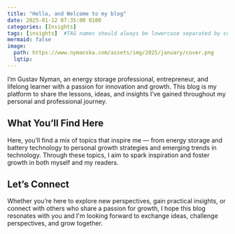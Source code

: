 ```yaml
---
title: "Hello, and Welcome to my blog"
date: 2025-01-12 07:35:00 0100
categories: [Insights]
tags: [insights]  #TAG names should always be lowercase separated by comma
mermaid: false
image: 
  path: https://www.nymanska.com/assets/img/2025/january/cover.png
  lqtip: 
---
```


I’m Gustav Nyman, an energy storage professional, entrepreneur, and lifelong learner with a passion for innovation and growth. This blog is my platform to share the lessons, ideas, and insights I’ve gained throughout my personal and professional journey.

##  What You’ll Find Here
Here, you’ll find a mix of topics that inspire me — from energy storage and battery technology to personal growth strategies and emerging trends in technology. Through these topics, I aim to spark inspiration and foster growth in both myself and my readers.

## Let’s Connect
Whether you’re here to explore new perspectives, gain practical insights, or connect with others who share a passion for growth, I hope this blog resonates with you and I'm looking forward to exchange ideas, challenge perspectives, and grow together.

<script src="https://giscus.app/client.js"
        data-repo="nymanska/nymanska.github.io-Comments"
        data-repo-id="R_kgDOOI8GbQ"
        data-category="General"
        data-category-id="DIC_kwDOOI8Gbc4CoDnd"
        data-mapping="pathname"
        data-strict="0"
        data-reactions-enabled="1"
        data-emit-metadata="0"
        data-input-position="top"
        data-theme="preferred_color_scheme"
        data-lang="en"
        crossorigin="anonymous"
        async>
</script>
